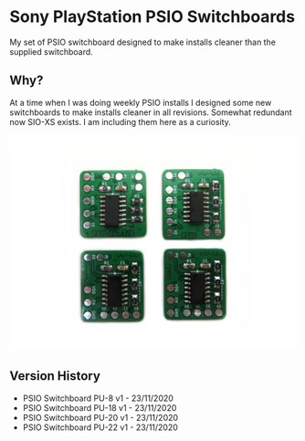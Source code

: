 # Sony PlayStation PSIO Switchboards

My set of PSIO switchboard designed to make installs cleaner than the supplied switchboard.

## Why?

At a time when I was doing weekly PSIO installs I designed some new switchboards to make installs cleaner in all revisions. Somewhat redundant now SIO-XS exists. I am including them here as a curiosity.

![My Image](main.jpg)

## Version History

- PSIO Switchboard PU-8 v1 - 23/11/2020
- PSIO Switchboard PU-18 v1 - 23/11/2020
- PSIO Switchboard PU-20 v1 - 23/11/2020
- PSIO Switchboard PU-22 v1 - 23/11/2020
